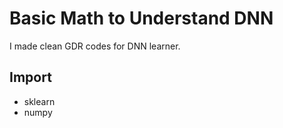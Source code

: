 # Basic Math to Understand DNN
I made clean GDR codes for DNN learner.

## Import
* sklearn
* numpy
